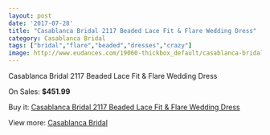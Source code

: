 ```yaml
---
layout: post
date: '2017-07-28'
title: "Casablanca Bridal 2117 Beaded Lace Fit & Flare Wedding Dress"
category: Casablanca Bridal
tags: ["bridal","flare","beaded","dresses","crazy"]
image: http://www.eudances.com/19060-thickbox_default/casablanca-bridal-2117-beaded-lace-fit-flare-wedding-dress.jpg
---
```

Casablanca Bridal 2117 Beaded Lace Fit & Flare Wedding Dress

On Sales: **$451.99**
<a href="https://www.eudances.com/en/casablanca-bridal/5669-casablanca-bridal-2117-beaded-lace-fit-flare-wedding-dress.html"><amp-img layout="responsive" width="600" height="600" src="//www.eudances.com/19060-thickbox_default/casablanca-bridal-2117-beaded-lace-fit-flare-wedding-dress.jpg" alt="Casablanca Bridal 2117 Beaded Lace Fit & Flare Wedding Dress 0" /></a>
<a href="https://www.eudances.com/en/casablanca-bridal/5669-casablanca-bridal-2117-beaded-lace-fit-flare-wedding-dress.html"><amp-img layout="responsive" width="600" height="600" src="//www.eudances.com/19062-thickbox_default/casablanca-bridal-2117-beaded-lace-fit-flare-wedding-dress.jpg" alt="Casablanca Bridal 2117 Beaded Lace Fit & Flare Wedding Dress 1" /></a>
<a href="https://www.eudances.com/en/casablanca-bridal/5669-casablanca-bridal-2117-beaded-lace-fit-flare-wedding-dress.html"><amp-img layout="responsive" width="600" height="600" src="//www.eudances.com/19061-thickbox_default/casablanca-bridal-2117-beaded-lace-fit-flare-wedding-dress.jpg" alt="Casablanca Bridal 2117 Beaded Lace Fit & Flare Wedding Dress 2" /></a>

Buy it: [Casablanca Bridal 2117 Beaded Lace Fit & Flare Wedding Dress](https://www.eudances.com/en/casablanca-bridal/5669-casablanca-bridal-2117-beaded-lace-fit-flare-wedding-dress.html "Casablanca Bridal 2117 Beaded Lace Fit & Flare Wedding Dress")

View more: [Casablanca Bridal](https://www.eudances.com/en/4-casablanca-bridal "Casablanca Bridal")